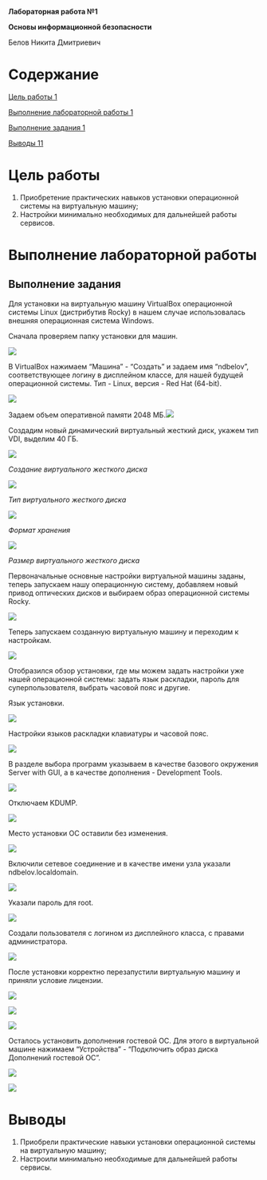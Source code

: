 ﻿**Лабораторная работа №1**

**Основы информационной безопасности**

Белов Никита Дмитриевич
# Содержание
[Цель работы	1](#_Toc113715149)

[Выполнение лабораторной работы	1](#_Toc113715150)

[Выполнение задания	1](#_Toc113715151)

[Выводы	11](#_Toc113715152)


# **Цель работы**
1. Приобретение практических навыков установки операционной системы на виртуальную машину;
1. Настройки минимально необходимых для дальнейшей работы сервисов.
# **Выполнение лабораторной работы**
## **Выполнение задания**
Для установки на виртуальную машину VirtualBox операционной системы Linux (дистрибутив Rocky) в нашем случае использовалась внешняя операционная система Windows.

Сначала проверяем папку установки для машин.

![](Aspose.Words.1e6f01ca-3ebb-4ffa-8f05-0cc1ecae0149.001.png)

В VirtualBox нажимаем “Машина” - “Создать” и задаем имя “ndbelov”, соответствующее логину в дисплейном классе, для нашей будущей операционной системы. Тип - Linux, версия - Red Hat (64-bit).

![](Aspose.Words.1e6f01ca-3ebb-4ffa-8f05-0cc1ecae0149.002.png)

Задаем объем оперативной памяти 2048 МБ.![](Aspose.Words.1e6f01ca-3ebb-4ffa-8f05-0cc1ecae0149.003.png)

Создадим новый динамический виртуальный жесткий диск, укажем тип VDI, выделим 40 ГБ.

![](Aspose.Words.1e6f01ca-3ebb-4ffa-8f05-0cc1ecae0149.004.png)

*Создание виртуального жесткого диска*

![](Aspose.Words.1e6f01ca-3ebb-4ffa-8f05-0cc1ecae0149.005.png)

*Тип виртуального жесткого диска*

![](Aspose.Words.1e6f01ca-3ebb-4ffa-8f05-0cc1ecae0149.006.png)

*Формат хранения*

![](Aspose.Words.1e6f01ca-3ebb-4ffa-8f05-0cc1ecae0149.007.png)

*Размер виртуального жесткого диска*

Первоначальные основные настройки виртуальной машины заданы, теперь запускаем нашу операционную систему, добавляем новый привод оптических дисков и выбираем образ операционной системы Rocky.

![](Aspose.Words.1e6f01ca-3ebb-4ffa-8f05-0cc1ecae0149.008.png)

Теперь запускаем созданную виртуальную машину и переходим к настройкам.

![](Aspose.Words.1e6f01ca-3ebb-4ffa-8f05-0cc1ecae0149.009.png)

Отобразился обзор установки, где мы можем задать настройки уже нашей операционной системы: задать язык раскладки, пароль для суперпользователя, выбрать часовой пояс и другие.



Язык установки.

![](Aspose.Words.1e6f01ca-3ebb-4ffa-8f05-0cc1ecae0149.010.png)

Настройки языков раскладки клавиатуры и часовой пояс.

![](Aspose.Words.1e6f01ca-3ebb-4ffa-8f05-0cc1ecae0149.011.png)



В разделе выбора программ указываем в качестве базового окружения Server with GUI, а в качестве дополнения - Development Tools.

![](Aspose.Words.1e6f01ca-3ebb-4ffa-8f05-0cc1ecae0149.012.png)

Отключаем KDUMP.

![](Aspose.Words.1e6f01ca-3ebb-4ffa-8f05-0cc1ecae0149.013.png)



Место установки ОС оставили без изменения.

![](Aspose.Words.1e6f01ca-3ebb-4ffa-8f05-0cc1ecae0149.014.png)

Включили сетевое соединение и в качестве имени узла указали ndbelov.localdomain.

![](Aspose.Words.1e6f01ca-3ebb-4ffa-8f05-0cc1ecae0149.015.png)

Указали пароль для root.

![](Aspose.Words.1e6f01ca-3ebb-4ffa-8f05-0cc1ecae0149.016.png)

Создали пользователя с логином из дисплейного класса, с правами администратора.

![](Aspose.Words.1e6f01ca-3ebb-4ffa-8f05-0cc1ecae0149.017.png)

После установки корректно перезапустили виртуальную машину и приняли условие лицензии.

![](Aspose.Words.1e6f01ca-3ebb-4ffa-8f05-0cc1ecae0149.018.png)

![](Aspose.Words.1e6f01ca-3ebb-4ffa-8f05-0cc1ecae0149.019.png)

![](Aspose.Words.1e6f01ca-3ebb-4ffa-8f05-0cc1ecae0149.020.png)



Осталось установить дополнения гостевой ОС. Для этого в виртуальной машине нажимаем “Устройства” - “Подключить образ диска Дополнений гостевой ОС”.

![](Aspose.Words.1e6f01ca-3ebb-4ffa-8f05-0cc1ecae0149.021.png)

![](Aspose.Words.1e6f01ca-3ebb-4ffa-8f05-0cc1ecae0149.022.png)
# **Выводы**
1. Приобрели практические навыки установки операционной системы на виртуальную машину;
1. Настроили минимально необходимые для дальнейшей работы сервисы.
